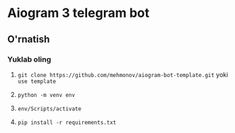 # Aiogram 3 telegram bot

## O'rnatish
### Yuklab oling

1. ``git clone https://github.com/mehmonov/aiogram-bot-template.git``  yoki ``use template``

2. ``python -m venv env``

3. ``env/Scripts/activate`` 

4. ``pip install -r requirements.txt``
